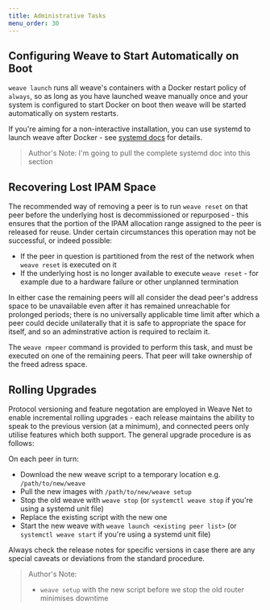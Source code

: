 ```yaml
---
title: Administrative Tasks
menu_order: 30
---
```

## Configuring Weave to Start Automatically on Boot

`weave launch` runs all weave's containers with a Docker restart
policy of `always`, so as long as you have launched weave manually
once and your system is configured to start Docker on boot then weave
will be started automatically on system restarts.

If you're aiming for a non-interactive installation, you can use
systemd to launch weave after Docker - see [systemd docs](TODO) for
details.

> Author's Note: I'm going to pull the complete systemd doc into this
> section

## Recovering Lost IPAM Space

The recommended way of removing a peer is to run `weave reset` on that
peer before the underlying host is decommissioned or repurposed - this
ensures that the portion of the IPAM allocation range assigned to the
peer is released for reuse. Under certain circumstances this operation
may not be successful, or indeed possible:

* If the peer in question is partitioned from the rest of the network
  when `weave reset` is executed on it
* If the underlying host is no longer available to execute `weave
  reset` - for example due to a hardware failure or other unplanned
  termination

In either case the remaining peers will all consider the dead peer's
address space to be unavailable even after it has remained unreachable
for prolonged periods; there is no universally applicable time limit
after which a peer could decide unilaterally that it is safe to
appropriate the space for itself, and so an adminstrative action is
required to reclaim it.

The `weave rmpeer` command is provided to perform this task, and must
be executed on one of the remaining peers. That peer will take
ownership of the freed adress space.

## Rolling Upgrades

Protocol versioning and feature negotation are employed in Weave Net
to enable incremental rolling upgrades - each release maintains the
ability to speak to the previous version (at a minimum), and connected
peers only utilise features which both support. The general upgrade
procedure is as follows:

On each peer in turn:

* Download the new weave script to a temporary location e.g.
  `/path/to/new/weave`
* Pull the new images with `/path/to/new/weave setup`
* Stop the old weave with `weave stop` (or `systemctl weave stop` if
  you're using a systemd unit file)
* Replace the existing script with the new one
* Start the new weave with `weave launch <existing peer list>` (or
  `systemctl weave start` if you're using a systemd unit file)

Always check the release notes for specific versions in case there are
any special caveats or deviations from the standard procedure.

> Author's Note:
> * `weave setup` with the new script before we stop the old router
>   minimises downtime
